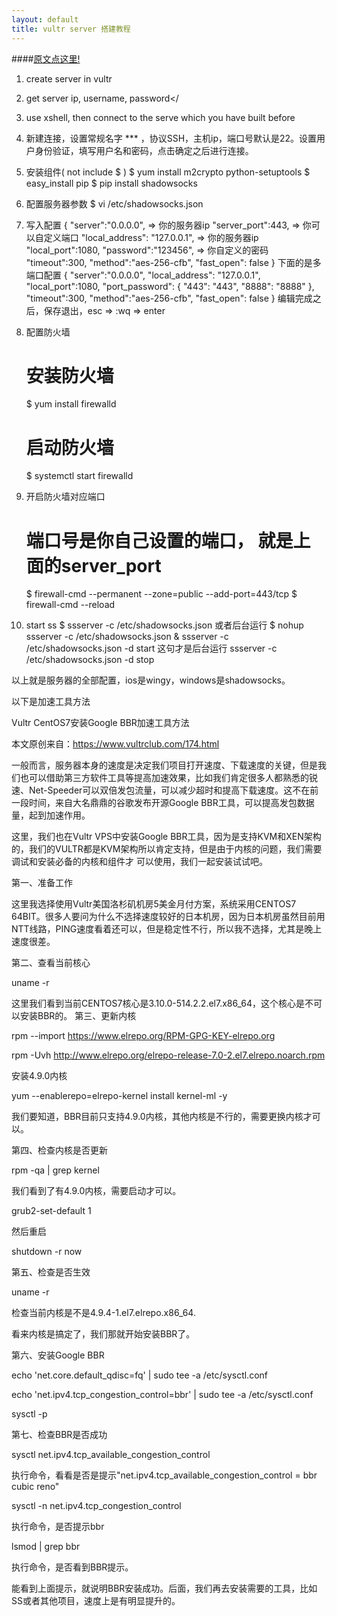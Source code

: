 ```yaml
---
layout: default
title: vultr server 搭建教程
---
```




####[原文点这里!](https://my.oschina.net/u/1167564/blog/851680")
1. create server in vultr
2. get server ip, username, password</
3. use xshell, then connect to the serve which you have built before
4. 新建连接，设置常规名字 *** ，协议SSH，主机ip，端口号默认是22。设置用户身份验证，填写用户名和密码，点击确定之后进行连接。
5. 安装组件( not include $ )
	$ yum install m2crypto python-setuptools
	$ easy_install pip
	$ pip install shadowsocks
6. 配置服务器参数
	$ vi  /etc/shadowsocks.json
7. 写入配置
	{
	    "server":"0.0.0.0",            => 你的服务器ip
	    "server_port":443,    		   => 你可以自定义端口
	    "local_address": "127.0.0.1",  => 你的服务器ip
	    "local_port":1080,
	    "password":"123456",           => 你自定义的密码
	    "timeout":300,
	    "method":"aes-256-cfb",
	    "fast_open": false
	}
	下面的是多端口配置
	{
	    "server":"0.0.0.0",
	    "local_address": "127.0.0.1",
	    "local_port":1080,
	    "port_password": {
	         "443": "443",
	         "8888": "8888"
	     },
	    "timeout":300,
	    "method":"aes-256-cfb",
	    "fast_open": false
	}
编辑完成之后，保存退出，esc => :wq => enter

8. 配置防火墙
	# 安装防火墙
	$ yum install firewalld
	# 启动防火墙
	$ systemctl start firewalld

9. 开启防火墙对应端口
	# 端口号是你自己设置的端口， 就是上面的server_port
	$ firewall-cmd --permanent --zone=public --add-port=443/tcp
	$ firewall-cmd --reload

10. start ss
	$ ssserver -c /etc/shadowsocks.json
	或者后台运行
	$ nohup ssserver -c /etc/shadowsocks.json &
	ssserver -c /etc/shadowsocks.json -d start  这句才是后台运行
	ssserver -c /etc/shadowsocks.json -d stop


以上就是服务器的全部配置，ios是wingy，windows是shadowsocks。

以下是加速工具方法

Vultr CentOS7安装Google BBR加速工具方法

本文原创来自：https://www.vultrclub.com/174.html

一般而言，服务器本身的速度是决定我们项目打开速度、下载速度的关键，但是我们也可以借助第三方软件工具等提高加速效果，比如我们肯定很多人都熟悉的锐速、Net-Speeder可以双倍发包流量，可以减少超时和提高下载速度。这不在前一段时间，来自大名鼎鼎的谷歌发布开源Google BBR工具，可以提高发包数据量，起到加速作用。

这里，我们也在Vultr VPS中安装Google BBR工具，因为是支持KVM和XEN架构的，我们的VULTR都是KVM架构所以肯定支持，但是由于内核的问题，我们需要调试和安装必备的内核和组件才 可以使用，我们一起安装试试吧。

第一、准备工作

这里我选择使用Vultr美国洛杉矶机房5美金月付方案，系统采用CENTOS7 64BIT。很多人要问为什么不选择速度较好的日本机房，因为日本机房虽然目前用NTT线路，PING速度看着还可以，但是稳定性不行，所以我不选择，尤其是晚上速度很差。

第二、查看当前核心

uname -r

这里我们看到当前CENTOS7核心是3.10.0-514.2.2.el7.x86_64，这个核心是不可以安装BBR的。
第三、更新内核

rpm --import https://www.elrepo.org/RPM-GPG-KEY-elrepo.org

rpm -Uvh http://www.elrepo.org/elrepo-release-7.0-2.el7.elrepo.noarch.rpm

安装4.9.0内核

yum --enablerepo=elrepo-kernel install kernel-ml -y

我们要知道，BBR目前只支持4.9.0内核，其他内核是不行的，需要更换内核才可以。

第四、检查内核是否更新

rpm -qa | grep kernel

我们看到了有4.9.0内核，需要启动才可以。

grub2-set-default 1

然后重启

shutdown -r now

第五、检查是否生效

uname -r

检查当前内核是不是4.9.4-1.el7.elrepo.x86_64.

看来内核是搞定了，我们那就开始安装BBR了。

第六、安装Google BBR

echo 'net.core.default_qdisc=fq' | sudo tee -a /etc/sysctl.conf

echo 'net.ipv4.tcp_congestion_control=bbr' | sudo tee -a /etc/sysctl.conf

sysctl -p

第七、检查BBR是否成功

sysctl net.ipv4.tcp_available_congestion_control

执行命令，看看是否是提示"net.ipv4.tcp_available_congestion_control = bbr cubic reno"

sysctl -n net.ipv4.tcp_congestion_control

执行命令，是否提示bbr

lsmod | grep bbr

执行命令，是否看到BBR提示。

能看到上面提示，就说明BBR安装成功。后面，我们再去安装需要的工具，比如SS或者其他项目，速度上是有明显提升的。

